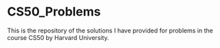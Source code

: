 # CS50_Problems
This is the repository of the solutions I have provided for problems in the course CS50 by Harvard University.
